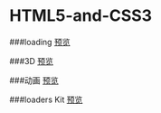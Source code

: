 # HTML5-and-CSS3
###loading
[预览](https://osborne1126.github.io/HTML5-and-CSS3/index.html)

###3D
[预览](https://osborne1126.github.io/HTML5-and-CSS3/3D.html)

###动画
[预览](https://osborne1126.github.io/HTML5-and-CSS3/html5.html)

###loaders Kit
[预览](https://osborne1126.github.io/HTML5-and-CSS3/kit.html)
